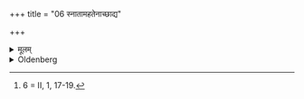 +++
title = "06 स्नातामहतेनाच्छाद्य"

+++

<details><summary>मूलम्</summary>

स्नातामहतेनाच्छाद्य या अकृन्तन्नित्यानीयमानायां पाणिग्राहो जपेत् सोमोऽदददिति ६
</details>

<details><summary>Oldenberg</summary>

6 [^fn_990]. After (the bride) has taken a bath, (the bridegroom) should dress her in a garment that has not yet been washed, with (the verse), 'They who spun' (MB. I, 1, 5). While she is led up (to him), the bridegroom should murmur (the verse), 'Soma gave her' (l.l. 7).

[^fn_990]: 6 = II, 1, 17-19.
</details>
